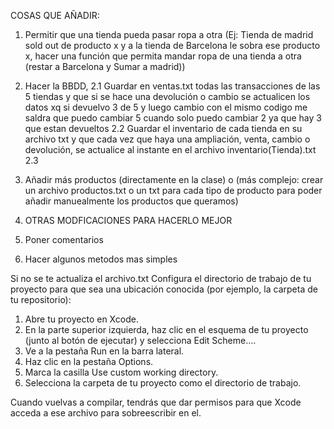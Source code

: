 COSAS QUE AÑADIR:
 1. Permitir que una tienda pueda pasar ropa a otra
      (Ej: Tienda de madrid sold out de producto x y a la tienda de Barcelona le sobra ese producto x,
      hacer una función que permita mandar ropa de una tienda a otra (restar a Barcelona y Sumar a madrid))
  
 2. Hacer la BBDD,
       2.1 Guardar en ventas.txt todas las transacciones de las 5 tiendas y que si se hace una devolución o cambio se actualicen los datos xq si devuelvo 3 de 5 y luego cambio con el mismo codigo me saldra que puedo cambiar 5 cuando solo puedo cambiar 2 ya que hay 3 que estan devueltos
       2.2 Guardar el inventario de cada tienda en su archivo txt y que cada vez que haya una ampliación, venta, cambio o devolución, se actualice al instante en el archivo inventario(Tienda).txt
       2.3

 3. Añadir más productos (directamente en la clase) o (más complejo: crear un archivo productos.txt o un txt para cada tipo de producto para poder añadir manuealmente los productos que queramos) 

 4. OTRAS MODFICACIONES PARA HACERLO MEJOR

 5. Poner comentarios

 6. Hacer algunos metodos mas simples


Si no se te actualiza el archivo.txt
Configura el directorio de trabajo de tu proyecto para que sea una ubicación conocida (por ejemplo, la carpeta de tu repositorio):

1. Abre tu proyecto en Xcode.
2. En la parte superior izquierda, haz clic en el esquema de tu proyecto (junto al botón de ejecutar) y selecciona Edit Scheme....
3. Ve a la pestaña Run en la barra lateral.
4. Haz clic en la pestaña Options.
5. Marca la casilla Use custom working directory.
6. Selecciona la carpeta de tu proyecto como el directorio de trabajo.

Cuando vuelvas a compilar, tendrás que dar permisos para que Xcode acceda a ese archivo para sobreescribir en el.
